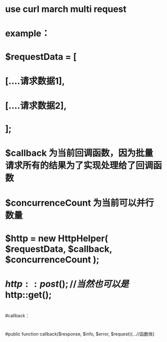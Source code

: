 # use curl march multi request
# example：
# $requestData = [
#   [....请求数据1],
#   [....请求数据2],
# ];
# $callback 为当前回调函数，因为批量请求所有的结果为了实现处理给了回调函数
# $concurrenceCount 为当前可以并行数量
# $http = new HttpHelper( $requestData, $callback, $concurrenceCount );
# $http::post();  //当然也可以是$http::get();
#
#
#callback：
#
#public function callback($response, $info, $error, $request){...//函数体}
